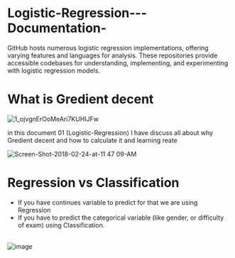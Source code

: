 # Logistic-Regression---Documentation-
 GitHub hosts numerous logistic regression implementations, offering varying features and languages for analysis. These repositories provide accessible codebases for understanding, implementing, and experimenting with logistic regression models.

 # What is Gredient decent

 ![1_ojvgnErOoMeAri7KUHIJFw](https://github.com/778569/Logistic-Regression---Documentation-/assets/52319671/31e26b77-8215-4cfa-9cdc-65d440ef80f5)

 in this document 01 (Logistic-Regression) I have discuss all about why Gredient decent and how to calculate it and learning reate

![Screen-Shot-2018-02-24-at-11 47 09-AM](https://github.com/778569/Logistic-Regression---Documentation-/assets/52319671/b8c91bcc-b9f6-4f6a-b35d-633e189e70d6)

# Regression vs Classification
* If you have continues variable to predict for that we are using Regression
* If you have to predict the categorical variable (like gender, or difficulty of exam) using Classification.<br/><br/>

![image](https://github.com/778569/Logistic-Regression---Documentation-/assets/52319671/2ccf7a06-2fab-4cf6-9a97-633e86555d03)
